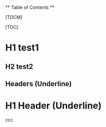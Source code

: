** Table of Contents **

[TOCM]

[TOC]

# H1 test1
## H2 test2

## Headers (Underline)

H1 Header (Underline)
=============
ccc
